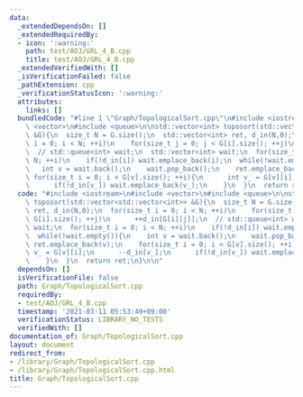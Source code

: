 ```yaml
---
data:
  _extendedDependsOn: []
  _extendedRequiredBy:
  - icon: ':warning:'
    path: test/AOJ/GRL_4_B.cpp
    title: test/AOJ/GRL_4_B.cpp
  _extendedVerifiedWith: []
  _isVerificationFailed: false
  _pathExtension: cpp
  _verificationStatusIcon: ':warning:'
  attributes:
    links: []
  bundledCode: "#line 1 \"Graph/TopologicalSort.cpp\"\n#include <iostream>\n#include\
    \ <vector>\n#include <queue>\n\nstd::vector<int> toposort(std::vector<std::vector<int>>\
    \ &G){\n  size_t N = G.size();\n  std::vector<int> ret, d_in(N,0);\n  for(size_t\
    \ i = 0; i < N; ++i)\n    for(size_t j = 0; j < G[i].size(); ++j)\n      ++d_in[G[i][j]];\n\
    \  // std::queue<int> wait;\n  std::vector<int> wait;\n  for(size_t i = 0; i <\
    \ N; ++i)\n    if(!d_in[i]) wait.emplace_back(i);\n  while(!wait.empty()){\n \
    \   int v = wait.back();\n    wait.pop_back();\n    ret.emplace_back(v);\n   \
    \ for(size_t i = 0; i < G[v].size(); ++i){\n      int v_ = G[v][i];\n      --d_in[v_];\n\
    \      if(!d_in[v_]) wait.emplace_back(v_);\n    }\n  }\n  return ret;\n}\n\n"
  code: "#include <iostream>\n#include <vector>\n#include <queue>\n\nstd::vector<int>\
    \ toposort(std::vector<std::vector<int>> &G){\n  size_t N = G.size();\n  std::vector<int>\
    \ ret, d_in(N,0);\n  for(size_t i = 0; i < N; ++i)\n    for(size_t j = 0; j <\
    \ G[i].size(); ++j)\n      ++d_in[G[i][j]];\n  // std::queue<int> wait;\n  std::vector<int>\
    \ wait;\n  for(size_t i = 0; i < N; ++i)\n    if(!d_in[i]) wait.emplace_back(i);\n\
    \  while(!wait.empty()){\n    int v = wait.back();\n    wait.pop_back();\n   \
    \ ret.emplace_back(v);\n    for(size_t i = 0; i < G[v].size(); ++i){\n      int\
    \ v_ = G[v][i];\n      --d_in[v_];\n      if(!d_in[v_]) wait.emplace_back(v_);\n\
    \    }\n  }\n  return ret;\n}\n\n"
  dependsOn: []
  isVerificationFile: false
  path: Graph/TopologicalSort.cpp
  requiredBy:
  - test/AOJ/GRL_4_B.cpp
  timestamp: '2021-03-11 05:53:40+09:00'
  verificationStatus: LIBRARY_NO_TESTS
  verifiedWith: []
documentation_of: Graph/TopologicalSort.cpp
layout: document
redirect_from:
- /library/Graph/TopologicalSort.cpp
- /library/Graph/TopologicalSort.cpp.html
title: Graph/TopologicalSort.cpp
---
```

